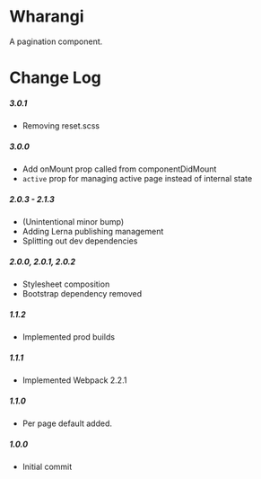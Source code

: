 # Wharangi

A pagination component.

# Change Log

##### 3.0.1
- Removing reset.scss

##### 3.0.0
- Add onMount prop called from componentDidMount
- `active` prop for managing active page instead of internal state
##### 2.0.3 - 2.1.3
- (Unintentional minor bump)
- Adding Lerna publishing management
- Splitting out dev dependencies

##### 2.0.0, 2.0.1, 2.0.2
- Stylesheet composition
- Bootstrap dependency removed

##### 1.1.2
- Implemented prod builds

##### 1.1.1
- Implemented Webpack 2.2.1

##### 1.1.0
- Per page default added.

##### 1.0.0
- Initial commit
